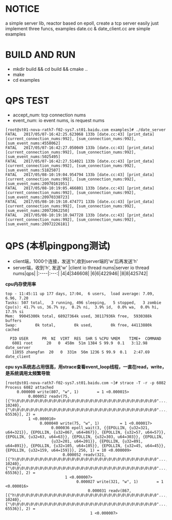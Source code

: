 # NOTICE
a simple server lib, reactor based on epoll, create a tcp server easily just implement three funcs,
examples date.cc & date_client.cc are simple examples
# BUILD AND RUN
* mkdir build && cd build && cmake ..
* make
* cd examples

# QPS TEST

* accept_num: tcp connection nums
* event_num: io event nums, is request nums

```
[root@st01-nova-rath7-f02-sys7.st01.baidu.com examples]# ./date_server
FATAL   2017/05/07-16:42:25.623068 133b [date.cc:43] [print_data] [current_connection_nums:992], [sum_connection_nums:992], [sum_event_nums:4558062]
FATAL   2017/05/07-16:42:27.050049 133b [date.cc:43] [print_data] [current_connection_nums:992], [sum_connection_nums:992], [sum_event_nums:5025495]
FATAL   2017/05/07-16:42:27.514021 133b [date.cc:43] [print_data] [current_connection_nums:992], [sum_connection_nums:992], [sum_event_nums:5182507]
FATAL   2017/05/08-10:19:04.954794 133b [date.cc:43] [print_data] [current_connection_nums:992], [sum_connection_nums:992], [sum_event_nums:20970161951]
FATAL   2017/05/08-10:19:05.466801 133b [date.cc:43] [print_data] [current_connection_nums:992], [sum_connection_nums:992], [sum_event_nums:20970338723]
FATAL   2017/05/08-10:19:10.474771 133b [date.cc:43] [print_data] [current_connection_nums:992], [sum_connection_nums:992], [sum_event_nums:20972062250]
FATAL   2017/05/08-10:19:10.947728 133b [date.cc:43] [print_data] [current_connection_nums:992], [sum_connection_nums:992], [sum_event_nums:20972226181]

```

# QPS (本机pingpong测试)
* client端，1000个连接，发送'h',收到server端的'w'后再发送'h'
* server端，收到'h', 发送'w'
|client io thread nums|server io thread nums|qps|
|:----|:---:|
|4|4|346608|
|6|6|422946|
|8|8|425742|

**cpu内存使用率**
```
top - 11:45:11 up 177 days, 17:04,  6 users,  load average: 7.09, 6.96, 7.20
Tasks: 507 total,   3 running, 496 sleeping,   5 stopped,   3 zombie
Cpu(s): 41.7% us, 36.7% sy,  0.2% ni,  3.9% id,  0.0% wa,  0.0% hi, 17.5% si
Mem:  99045300k total, 68927364k used, 30117936k free,  5930388k buffers
Swap:        0k total,        0k used,        0k free, 44113880k cached

  PID USER      PR  NI  VIRT  RES  SHR S %CPU %MEM    TIME+  COMMAND
   6081 root      20   0  458m  51m 1384 S 99.9  0.1   3:12.98 date_server
   11055 zhangfan  20   0  331m  56m 1236 S 99.9  0.1   2:47.69 date_client

```
**cpu sys系统态占用很高，用strace查看event_loop线程，一直在read，write，是系统调用太频繁导致**
```
[root@st01-nova-rath7-f02-sys7.st01.baidu.com ~]# strace -T -r -p 6082
Process 6082 attached
     0.000000 write(807, "w", 1)        = 1 <0.000015>
          0.000052 readv(75, [{"h\0\0\0\0\0\0\0\0\0\0\0\0\0\0\0\0\0\0\0\0\0\0\0\0\0\0\0\0\0\0\0"..., 10240}, {"\0\0\0\0\0\0\0\0\0\0\0\0\0\0\0\0\0\0\0\0\0\0\0\0\0\0\0\0\0\0\0\0"..., 65536}], 2) =
          1 <0.000010>
               0.000040 write(75, "w", 1)         = 1 <0.000017>
                    0.000036 epoll_wait(3, {{EPOLLIN, {u32=321, u64=321}}, {EPOLLIN, {u32=867, u64=867}}, {EPOLLIN, {u32=57, u64=57}}, {EPOLLIN, {u32=63, u64=63}}, {EPOLLIN, {u32=303, u64=303}}, {EPOLLIN,
                    {u32=201, u64=201}}, {EPOLLIN, {u32=891, u64=891}}, {EPOLLIN, {u32=105, u64=105}}, {EPOLLIN, {u32=45, u64=45}}, {EPOLLIN, {u32=159, u64=159}}}, 256, 1) = 10 <0.000009>
                         0.000052 readv(321, [{"h\0\0\0\0\0\0\0\0\0\0\0\0\0\0\0\0\0\0\0\0\0\0\0\0\0\0\0\0\0\0\0"..., 10240}, {"\0\0\0\0\0\0\0\0\0\0\0\0\0\0\0\0\0\0\0\0\0\0\0\0\0\0\0\0\0\0\0\0"..., 65536}], 2) =
                          1 <0.000007>
                               0.000027 write(321, "w", 1)        = 1 <0.000016>
                                    0.000031 readv(867, [{"h\0\0\0\0\0\0\0\0\0\0\0\0\0\0\0\0\0\0\0\0\0\0\0\0\0\0\0\0\0\0\0"..., 10240}, {"\0\0\0\0\0\0\0\0\0\0\0\0\0\0\0\0\0\0\0\0\0\0\0\0\0\0\0\0\0\0\0\0"..., 65536}], 2) =
                                     1 <0.000007>

```
